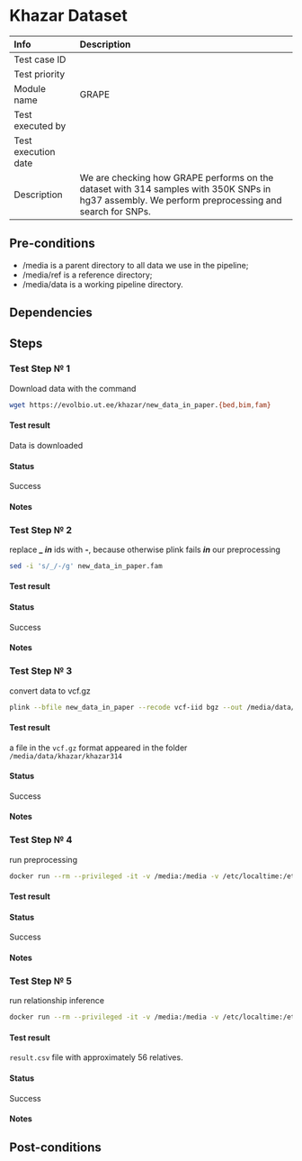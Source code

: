 # Khazar Dataset

| Info | Description |
|:--|:--|
| Test case ID  |   |
| Test priority  |   |
| Module name  | GRAPE   |
| Test executed by  |   |
| Test execution date  |   |
| Description  | We are checking how GRAPE performs on the dataset with 314 samples with 350K SNPs in hg37 assembly. We perform preprocessing and search for SNPs.  |

## Pre-conditions

- /media is a parent directory to all data we use in the pipeline;
- /media/ref is a reference directory;
- /media/data is a working pipeline directory.

## Dependencies

## Steps



### Test Step № 1

Download data with the command

```bash
wget https://evolbio.ut.ee/khazar/new_data_in_paper.{bed,bim,fam}
```

#### Test result

Data is downloaded

#### Status

Success

#### Notes

### Test Step № 2

replace ***_ in*** ids with **-**, because otherwise plink fails ***in*** our preprocessing

```bash
sed -i 's/_/-/g' new_data_in_paper.fam
```

#### Test result


#### Status

Success

#### Notes

### Test Step № 3

convert data to vcf.gz

```bash
plink --bfile new_data_in_paper --recode vcf-iid bgz --out /media/data/khazar/khazar314
```

#### Test result

a file in the `vcf.gz` format appeared in the folder `/media/data/khazar/khazar314`

#### Status

Success

#### Notes

### Test Step № 4

run preprocessing

```bash
docker run --rm --privileged -it -v /media:/media -v /etc/localtime:/etc/localtime:ro genx_relatives:latest launcher.py preprocess --ref-directory /media/ref --cores 8 --directory /media/runs/khazar --vcf-file /media/data/khazar/khazar314.vcf.gz --assembly hg37 --real-run
```

#### Test result


#### Status

Success

#### Notes

### Test Step № 5

run relationship inference

```bash
docker run --rm --privileged -it -v /media:/media -v /etc/localtime:/etc/localtime:ro genx_relatives:latest launcher.py find --ref-directory /media/ref --cores 8 --directory /media/runs/khazar --flow ibis --real-run
```

#### Test result

`result.csv` file with approximately 56 relatives.

#### Status

Success

#### Notes











## Post-conditions
